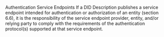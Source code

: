 Authentication Service Endpoints If a DID Description publishes a service endpoint intended for authentication or authorization of an entity (section 6.6), it is the responsibility of the service endpoint provider, entity, and/or relying party to comply with the requirements of the authentication protocol(s) supported at that service endpoint.
